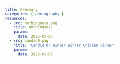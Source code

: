 ```yaml
---
title: February
categories: ["photography"]
resources:
  - src: nothingness.png
    title: Nothingness
    params:
      date: 2025-02-03
  - src: candid0.png
    title: "Candid 0: Winner Winner Chicken Dinner"
    params:
      date: 2025-02-05
---
```

